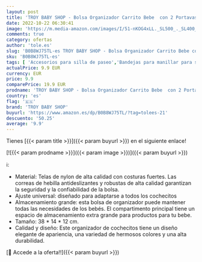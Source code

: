 ```yaml
---
layout: post
title: 'TROY BABY SHOP - Bolsa Organizador Carrito Bebe  con 2 Portavasos para Cochecito para Toallitas Húmedas  Pañales  Juguetes  Se Utiliza como Bolso de Mano  Ajuste Universal para Todos Los Modelos De Carrito  Rosa '
date: 2022-10-22 06:30:41
image: 'https://m.media-amazon.com/images/I/51-nKOG4xLL._SL500_._SL400_.jpg'
comments: true
category: ofertas
author: 'tole.es'
slug: 'B0B8WJ75TL-es TROY BABY SHOP - Bolsa Organizador Carrito Bebe con 2...'
sku: 'B0B8WJ75TL-es'
tags: [ 'Accesorios para silla de paseo','Bandejas para manillar para silla de paseo','Bebé','Carritos, sillas de paseo y accesorios','bebe','pañales','troy baby shop','🇪🇸', ]
actualPrice: 9.9 EUR
currency: EUR
price: 9.9
comparePrice: 19.9 EUR
prodname: 'TROY BABY SHOP - Bolsa Organizador Carrito Bebe  con 2 Portavasos para Cochecito para Toallitas Húmedas  Pañales  Juguetes  Se Utiliza como Bolso de Mano  Ajuste Universal para Todos Los Modelos De Carrito  Rosa '
country: 'es'
flag: '🇪🇸'
brand: 'TROY BABY SHOP'
buyurl: 'https://www.amazon.es/dp/B0B8WJ75TL/?tag=tolees-21'
descuento: '50.25'
average: '9.9'
---
```


Tienes [{{< param title >}}]({{< param buyurl >}}) en el siguiente enlace!

[![{{< param prodname >}}]({{< param image >}})]({{< param buyurl >}})

ℹ️:

- Material: Telas de nylon de alta calidad con costuras fuertes. Las correas de hebilla antideslizantes y robustas de alta calidad garantizan la seguridad y la confiabilidad de la bolsa.
- Ajuste universal: diseñado para adaptarse a todos los cochecitos
- Almacenamiento grande: esta bolsa de organizador puede mantener todas las necesidades de los bebés. El compartimento principal tiene un espacio de almacenamiento extra grande para productos para tu bebe.
- Tamaño: 38 * 14 * 12 cm.
- Calidad y diseño: Este organizador de cochecitos tiene un diseño elegante de apariencia, una variedad de hermosos colores y una alta durabilidad.

[🛒 Accede a la oferta!!]({{< param buyurl >}})
